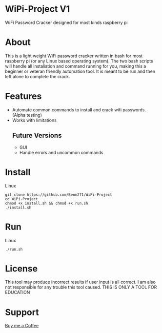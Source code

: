 # WiPi-Project V1
WiFi Password Cracker designed for most kinds raspberry pi

# About
This is a light weight WiFi password cracker written in bash for most raspberry pi (or any Linux based operating system). The two bash scripts will handle all instaliation and command running for you, making this a beginner or veteran friendly automation tool. It is meant to be run and then left alone to complete the crack.

# Features
* Automate common commands to install and crack wifi passwords. (Alpha testing)
* Works with limitations
  ## Future Versions
  * GUI
  * Handle errors and uncommon commands

# Install
Linux
```
git clone https://github.com/Benn271/WiPi-Project
cd WiPi-Project
chmod +x install.sh && chmod +x run.sh
./install.sh
```

# Run
Linux
```
./run.sh
```

# License
This tool may produce incorrect results if user input is all correct. I am also not responsible for any trouble this tool caused. THIS IS ONLY A TOOL FOR EDUCATION

# Support
[Buy me a Coffee](https://buymeacoffee.com/fuelmywork)
